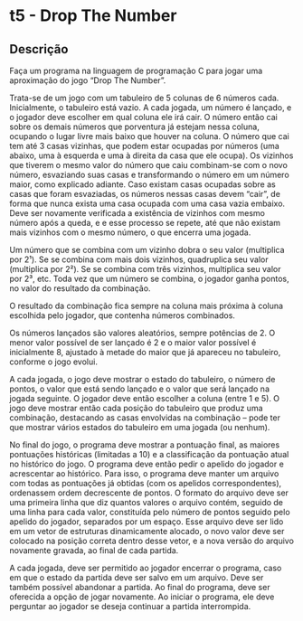 # t5 - Drop The Number

## Descrição

Faça um programa na linguagem de programação C para jogar uma aproximação do jogo “Drop The Number”.

Trata-se de um jogo com um tabuleiro de 5 colunas de 6 números cada. Inicialmente, o tabuleiro está vazio. A cada jogada, um número é lançado, e o jogador deve escolher em qual coluna ele irá cair. O número então cai sobre os demais números que porventura já estejam nessa coluna, ocupando o lugar livre mais baixo que houver na coluna. O número que cai tem até 3 casas vizinhas, que podem estar ocupadas por números (uma abaixo, uma à esquerda e uma à direita da casa que ele ocupa). Os vizinhos que tiverem o mesmo valor do número que caiu combinam-se com o novo número, esvaziando suas casas e transformando o número em um número maior, como explicado adiante. Caso existam casas ocupadas sobre as casas que foram esvaziadas, os números nessas casas devem “cair”, de forma que nunca exista uma casa ocupada com uma casa vazia embaixo. Deve ser novamente verificada a existência de vizinhos com mesmo número após a queda, e e esse processo se repete, até que não existam mais vizinhos com o mesmo número, o que encerra uma jogada.

Um número que se combina com um vizinho dobra o seu valor (multiplica por 2¹). Se se combina com mais dois vizinhos, quadruplica seu valor (multiplica por 2²). Se se combina com três vizinhos, multiplica seu valor por 2³, etc. Toda vez que um número se combina, o jogador ganha pontos, no valor do resultado da combinação.

O resultado da combinação fica sempre na coluna mais próxima à coluna escolhida pelo jogador, que contenha números combinados.

Os números lançados são valores aleatórios, sempre potências de 2. O menor valor possível de ser lançado é 2 e o maior valor possível é inicialmente 8, ajustado à metade do maior que já apareceu no tabuleiro, conforme o jogo evolui.

A cada jogada, o jogo deve mostrar o estado do tabuleiro, o número de pontos, o valor que está sendo lançado e o valor que será lançado na jogada seguinte. O jogador deve então escolher a coluna (entre 1 e 5). O jogo deve mostrar então cada posição do tabuleiro que produz uma combinação, destacando as casas envolvidas na combinação – pode ter que mostrar vários estados do tabuleiro em uma jogada (ou nenhum).

No final do jogo, o programa deve mostrar a pontuação final, as maiores pontuações históricas (limitadas a 10) e a classificação da pontuação atual no histórico do jogo. O programa deve então pedir o apelido do jogador e acrescentar ao histórico. Para isso, o programa deve manter um arquivo com todas as pontuações já obtidas (com os apelidos correspondentes), ordenassem ordem decrescente de pontos. O formato do arquivo deve ser uma primeira linha que diz quantos valores o arquivo contém, seguido de uma linha para cada valor, constituída pelo número de pontos seguido pelo apelido do jogador, separados por um espaço. Esse arquivo deve ser lido em um vetor de estruturas dinamicamente alocado, o novo valor deve ser colocado na posição correta dentro desse vetor, e a nova versão do arquivo novamente gravada, ao final de cada partida.

A cada jogada, deve ser permitido ao jogador encerrar o programa, caso em que o estado da partida deve ser salvo em um arquivo. Deve ser também possível abandonar a partida. Ao final do programa, deve ser oferecida a opção de jogar novamente. Ao iniciar o programa, ele deve perguntar ao jogador se deseja continuar a partida interrompida.
